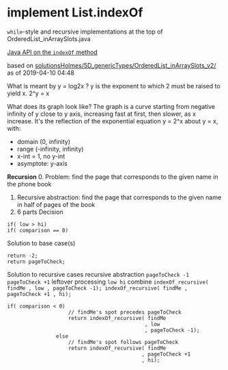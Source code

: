 # implement List.indexOf

`while`-style and recursive implementations at the top of
OrderedList_inArraySlots.java

[Java API on the `indexOf` method](https://docs.oracle.com/javase/10/docs/api/java/util/List.html#indexOf(java.lang.Object))

based on [solutionsHolmes/5D_genericTypes/OrderedList_inArraySlots_v2/](https://github.com/stuyvesant-cs/solutionsHolmes/tree/master/5D_genericTypes/OrderedList_inArraySlots_v2)
as of 2019-04-10 04:48

What is meant by y = log2x ?
y is the exponent to which 2 must be raised to yield x. 2^y = x

What does its graph look like?
The graph is a curve starting from negative infinity of y close to y axis, increasing fast at first, then slower, as x increase. It's the reflection of the exponential equation y = 2^x about y = x, with: 
- domain (0, infinity)
- range (-infinity, infinity)
- x-int = 1, no y-int
- asymptote: y-axis

**Recursion**
0. Problem: find the page that corresponds to the given name in the phone book
1. Recursive abstraction: find the page that corresponds to the given name in half of pages of the book 
2. 6 parts
Decision
```
if( low > hi)
if( comparison == 0)   
```
Solution to base case(s)
```
return -2;
return pageToCheck;
```
Solution to recursive cases
	recursive abstraction 
	```
	pageToCheck -1
	pageToCheck +1
	```
	leftover processing
	```
	low
	hi
	```
	combine
	```
	indexOf_recursive( findMe
                          , low
                          , pageToCheck -1);
	indexOf_recursive( findMe
                          , pageToCheck +1
                          , hi);
	```
```
if( comparison < 0)
                    // findMe's spot precedes pageToCheck
                    return indexOf_recursive( findMe
                                             , low
                                             , pageToCheck -1);
                else
                    // findMe's spot follows pageToCheck
                    return indexOf_recursive( findMe
                                            , pageToCheck +1
                                            , hi);
```


